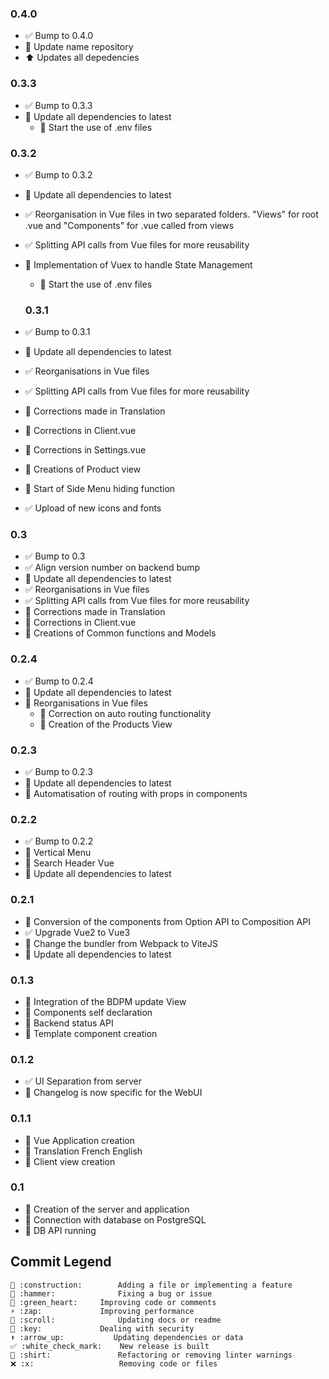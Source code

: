 ### 0.4.0
  - ✅ Bump to 0.4.0
  - 🚧 Update name repository
  - ⬆️ Updates all depedencies
	
### 0.3.3
  - ✅ Bump to 0.3.3
  - 🔁 Update all dependencies to latest
	- 🔑 Start the use of .env files

### 0.3.2
  - ✅ Bump to 0.3.2
  - 🔁 Update all dependencies to latest
  - ✅ Reorganisation in Vue files in two separated folders. "Views" for root .vue and "Components" for .vue called from views
  - ✅ Splitting API calls from Vue files for more reusability
  - 🚧 Implementation of Vuex to handle State Management
	- 🔑 Start the use of .env files

	### 0.3.1
  - ✅ Bump to 0.3.1
  - 🔁 Update all dependencies to latest
  - ✅ Reorganisations in Vue files
  - ✅ Splitting API calls from Vue files for more reusability
  - 🔨 Corrections made in Translation
  - 🔨 Corrections in Client.vue
  - 🔨 Corrections in Settings.vue
  - 🚧 Creations of Product view
  - 🚧 Start of Side Menu hiding function
  - ✅ Upload of new icons and fonts

### 0.3
  - ✅ Bump to 0.3
  - ✅ Align version number on backend bump
  - 🔁 Update all dependencies to latest
  - ✅ Reorganisations in Vue files
  - ✅ Splitting API calls from Vue files for more reusability
  - 🔨 Corrections made in Translation
  - 🔨 Corrections in Client.vue
  - 🚧 Creations of Common functions and Models

### 0.2.4
  - ✅ Bump to 0.2.4
  - 🔁 Update all dependencies to latest
  - 👕 Reorganisations in Vue files
	- 🔨 Correction on auto routing functionality
	- 🚧 Creation of the Products View
	
### 0.2.3
  - ✅ Bump to 0.2.3
  - 🔁 Update all dependencies to latest
  - 👕 Automatisation of routing with props in components

### 0.2.2
  - ✅ Bump to 0.2.2
  - 🚧 Vertical Menu
  - 🚧 Search Header Vue
  - 🔁 Update all dependencies to latest

### 0.2.1
  - 🚧 Conversion of the components from Option API to Composition API
  - ✅ Upgrade Vue2 to Vue3
  - 🔁 Change the bundler from Webpack to ViteJS
  - 🔁 Update all dependencies to latest

### 0.1.3
  - 🚧 Integration of the BDPM update View
  - 💚 Components self declaration
  - 💚 Backend status API
  - 📜 Template component creation

### 0.1.2
  - ✅ UI Separation from server
  - 📜 Changelog is now specific for the WebUI

### 0.1.1
  - 🚧 Vue Application creation
  - 🚧 Translation French English
  - 🚧 Client view creation

### 0.1
  - 🚧 Creation of the server and application
  - 🚧 Connection with database on PostgreSQL
  - 🚧 DB API running


## Commit Legend
```
🚧 :construction:		Adding a file or implementing a feature
🔨 :hammer:				Fixing a bug or issue
💚 :green_heart:		Improving code or comments
⚡ :zap:				Improving performance
📜 :scroll:				Updating docs or readme
🔑 :key:				Dealing with security
⬆️ :arrow_up:			Updating dependencies or data
✅ :white_check_mark:	New release is built
👕 :shirt:				Refactoring or removing linter warnings
❌ :x:					Removing code or files
```
